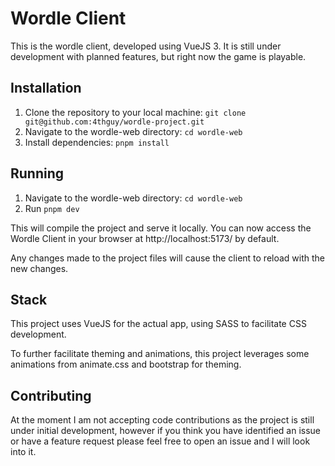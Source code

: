# Wordle Client

This is the wordle client, developed using VueJS 3. It is still under development with planned features, but right now the game is playable.

## Installation

1. Clone the repository to your local machine: `git clone git@github.com:4thguy/wordle-project.git`
2. Navigate to the wordle-web directory: `cd wordle-web`
3. Install dependencies: `pnpm install`

## Running
1. Navigate to the wordle-web directory: `cd wordle-web`
2. Run `pnpm dev`

This will compile the project and serve it locally. You can now access the Wordle Client in your browser at http://localhost:5173/ by default.

Any changes made to the project files will cause the client to reload with the new changes.

## Stack
This project uses VueJS for the actual app, using SASS to facilitate CSS development.

To further facilitate theming and animations, this project leverages some animations from animate.css and bootstrap for theming.

## Contributing
At the moment I am not accepting code contributions as the project is still under initial development, however if you think you have identified an issue or have a feature request please feel free to open an issue and I will look into it.